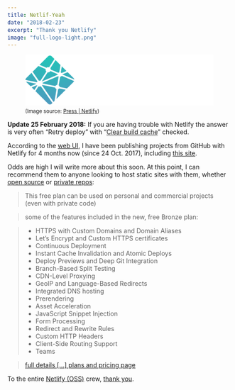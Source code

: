 ```yaml
---
title: Netlif-Yeah
date: "2018-02-23"
excerpt: "Thank you Netlify"
image: "full-logo-light.png"
---
```


<figure class="mw848 needs-img-bkd">
<img src="full-logo-dark.png"
  alt="Netlify Full Logo Light" /><br />
<figcaption>
<small>(Image source: <a href="https://www.netlify.com/press/">Press | Netlify</a>)</small>
</figcaption>
</figure>

<div id="20180225-upd1" class="update">

**Update 25 February 2018:** If you are having trouble with Netlify the answer is very often “Retry deploy” with “[Clear build cache](https://www.netlify.com/docs/build-gotchas/#build-cache)” checked.

</div>

According to the [web&nbsp;UI](https://www.netlify.com/docs/), I have been publishing projects from GitHub with Netlify for 4 months now (since 24 Oct. 2017), including [this&nbsp;site](https://github.com/rdela/rdela.com).

Odds are high I will write more about this soon. At this point, I can recommend them to anyone looking to host static sites with them, whether [open&nbsp;source](https://www.netlify.com/open-source/) or [private&nbsp;repos](https://www.netlify.com/blog/2017/06/28/introducing-teams-new-features-and-an-update-to-our-plans/):

> This free plan can be used on personal and commercial projects (even with private&nbsp;code)

> some of the features included in the new, free Bronze&nbsp;plan:

> * HTTPS with Custom Domains and Domain Aliases
> * Let’s Encrypt and Custom HTTPS certificates
> * Continuous Deployment
> * Instant Cache Invalidation and Atomic Deploys
> * Deploy Previews and Deep Git Integration
> * Branch-Based Split Testing
> * CDN-Level Proxying
> * GeoIP and Language-Based Redirects
> * Integrated DNS hosting
> * Prerendering
> * Asset Acceleration
> * JavaScript Snippet Injection
> * Form Processing
> * Redirect and Rewrite Rules
> * Custom HTTP Headers
> * Client-Side Routing Support
> * Teams

> [full details \[…\] plans and pricing&nbsp;page](https://www.netlify.com/pricing/)

To the entire [Netlify (OSS)](https://github.com/orgs/netlify/people) crew, [thank&nbsp;you](https://www.youtube.com/watch?v=6Ptrc2cWRxU).
